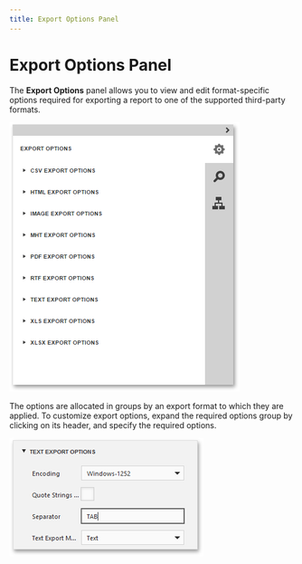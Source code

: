 ```yaml
---
title: Export Options Panel
---
```

# Export Options Panel
The **Export Options** panel allows you to view and edit format-specific options required for exporting a report to one of the supported third-party formats.

![web-designer-document-preview-export-options-panel](../../../images/img125919.png)

The options are allocated in groups by an export format to which they are applied. To customize export options, expand the required options group by clicking on its header, and specify the required options.

![web-report-designer-preview-export-options](../../../images/img24656.png)